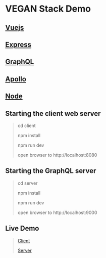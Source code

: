 VEGAN Stack Demo
================

[Vuejs](https://vuejs.org/)
-------
[Express](https://expressjs.com/)
-------
[GraphQL](https://graphql.org)
---------
[Apollo](https://www.apollographql.com)
--------
[Node](https://nodejs.org/en/)
------

## Starting the client web server
> cd client
>
> npm install
>
> npm run dev
>
> open browser to http://localhost:8080

## Starting the GraphQL server
> cd server
>
> npm install
>
> npm run dev
>
> open browser to http://localhost:9000


## Live Demo
> [Client](https://alannguyen.info/todos)
>
> [Server](https://graph-yoga-example-sourdiesel.c9users.io)